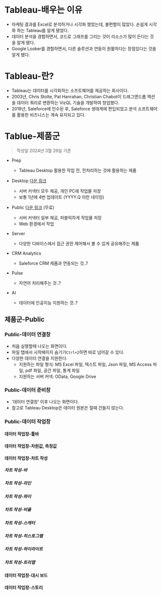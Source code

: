 # Tableau-배우는 이유
- 마케팅 결과를 Excel로 분석하거나 시각화 했었는데, 불편함이 많았다. 손쉽게 시각화 하는 Tableau를 알게 됐었다.
- 데이터 분석을 경험하면서, 코드로 그래프를 그리는 것이 리소스가 많이 든다는 것을 알게 됐다.
- Google Looker를 경험하면서, 다른 솔루션과 연동이 원활하다는 장점있다는 것을 알게 됐다.


# Tableau-란?
- Tableau는 데이터를 시각화하는 소프트웨어를 제공하는 회사이다.
- 2003년, Chris Stolte, Pat Hanrahan, Christian Chabot이 드래그앤드롭 액션을 데이터 쿼리로 변환하는 VizQL 기술을 개발하여 창업했다.
- 2019년, Saleforce에 인수된 후, Saleforce 생태계에 편입되었고 분석 소프트웨어를 활용한 비즈니스는 계속 유지되고 있다.


# Tablue-제품군

> 작성일 2024년 3월 26일 기준

- Prep
	- Tableau Desktop 활용한 작업 전, 전처리하는 것에 활용하는 제품

- Desktop [다운 링크](https://www.tableau.com/ko-kr/products/desktop/download)
	- 서버 커넥터 모두 제공, 개인 PC에 작업물 저장
	- 보통 1년에 4번 업데이트 (YYYY.Q 이런 네이밍)
	
- Public [다운 링크](https://www.tableau.com/ko-kr/products/public/download) (무료)
	- 서버 커넥터 일부 제공, 퍼블릭하게 작업물 저장
	- Web 환경에서 작업

- Server
	- 다양한 디바이스에서 접근 권한 제어해서 볼 수 있게 공유해주는 제품

- CRM Analytics
	- Saleforce CRM 제품과 연동되는 것..?

- Pulse
	- 자연어 처리해주는 것..?

- AI
	- 데이터에 인공지능 지원하는 것..?


## 제품군-Public

### Public-데이터 연결창
- 처음 실행할때 나오는 화면이다.
- 파일 탭에서 시작페이지 숨기기`Ctrl+2`하면 바로 넘어갈 수 있다.
- 다양한 데이터 연결을 지원한다.
	- 지원하는 파일 형식: MS Excel 파일, 텍스트 파일, Json 파일, MS Access 파일, pdf 파일, 공간 파일, 통계 파일
	- 지원하는 서버 커넥: OData, Google Drive 


### Public-데이터 준비창
- '데이터 연결창' 이후 나오는 화면이다.
- 참고로 Tableau Desktop은 데이터 원본은 절때 건들지 않는다.

### Public-데이터 작업창
#### 데이터 작업창-툴바
#### 데이터 작업창-차원값, 측정값
#### 데이터 작업창-차트 작성
##### 차트 작성-바
##### 차트 작성-라인
##### 차트 작성-파이
##### 차트 작성-비율
##### 차트 작성-스캐터
##### 차트 작성-히스토그램
##### 차트 작성-하이라이트
##### 차트 작성-트리맵
#### 데이터 작업창-대시 보드
#### 데이터 작업창-스토리
